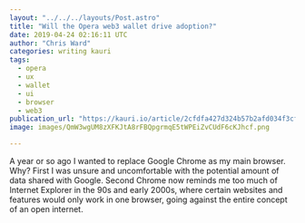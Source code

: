 ```yaml
---
layout: "../../../layouts/Post.astro"
title: "Will the Opera web3 wallet drive adoption?"
date: 2019-04-24 02:16:11 UTC
author: "Chris Ward"
categories: writing kauri
tags:
  - opera
  - ux
  - wallet
  - ui
  - browser
  - web3
publication_url: "https://kauri.io/article/2cfdfa427d324b57b2afd034f3cfb145"
image: images/QmW3wgUM8zXFKJtA8rFBQpgrmqE5tWPEiZvCUdF6cKJhcf.png

---
```


A year or so ago I wanted to replace Google Chrome as my main browser. Why? First I was unsure and uncomfortable with the potential amount of data shared with Google. Second Chrome now reminds me too much of Internet Explorer in the 90s and early 2000s, where certain websites and features would only work in one browser, going against the entire concept of an open internet.

